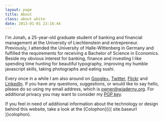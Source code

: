 ```yaml
---
layout: page
title: About
class: about white
date: 2013-01-01 23:16:44
---
```

I'm Jonah, a 25-year-old graduate student of banking and financial management at the University of Liechtenstein and entrepreneur. Previously, I attended the University of Halle-Wittenberg in Germany and fulfilled the requirements for receiving a Bachelor of Science in Economics. Beside my obvious interest for banking, finance and investing I like spending time hunting for beautiful typography, improving my humble javascript skills, taking photographs and eating sushi.

Every once in a while I am also around on [Google+], [Twitter], [Flickr] and [LinkedIn]. If you have any questions, suggestions, or would like to say hello, please do so using my email address, which is <owner@wiaderny.org>. For additional privacy you may want to consider my [PGP key](../assets/data/wiaderny.asc).

If you feel in need of additional information about the technology or design behind this website, take a look at the [Colophon]({{ site.baseurl }}colophon).

[Google+]: https://plus.google.com/101986038840755391471/
[Flickr]: http://www.flickr.com/wiaderny/
[LinkedIn]: http://www.linkedin.com/in/jonahwiaderny
[Twitter]: https://twitter.com/jonahwiaderny